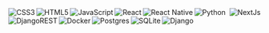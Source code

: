 
<img align="left" />
<img align="left" alt="CSS3" src="https://img.shields.io/badge/css3-%231572B6.svg?style=for-the-badge&logo=css3&logoColor=white"/>
<img align="left" alt="HTML5" src="https://img.shields.io/badge/html5-%23E34F26.svg?style=for-the-badge&logo=html5&logoColor=white"/>
<img align="left" alt="JavaScript" src="https://img.shields.io/badge/javascript-%23323330.svg?style=for-the-badge&logo=javascript&logoColor=%23F7DF1E"/>
<img align="left" alt="React" src="https://img.shields.io/badge/react-%2320232a.svg?style=for-the-badge&logo=react&logoColor=%2361DAFB"/>
<img align="left" alt="React Native" src="https://img.shields.io/badge/react_native-%2320232a.svg?style=for-the-badge&logo=react&logoColor=%2361DAFB"/>
<img align="right" alt="NextJs" src="https://img.shields.io/badge/Next-black?style=for-the-badge&logo=next.js&logoColor=white"/>
<img align="left" alt="Python" src="https://img.shields.io/badge/python-3670A0?style=for-the-badge&logo=python&logoColor=ffdd54"/>
<img aling="left" alt="Django" src="https://img.shields.io/badge/django-%23092E20.svg?style=for-the-badge&logo=django&logoColor=white"/>
<img align="left" alt="DjangoREST" src="https://img.shields.io/badge/DJANGO-REST-ff1709?style=for-the-badge&logo=django&logoColor=white&color=ff1709&labelColor=gray"/>
<img align="left" alt="Docker" src="https://img.shields.io/badge/docker-%230db7ed.svg?style=for-the-badge&logo=docker&logoColor=white"/>
<img align="left" alt="Postgres" src="https://img.shields.io/badge/postgres-%23316192.svg?style=for-the-badge&logo=postgresql&logoColor=white"/>
<img align="left" alt="SQLite" src="https://img.shields.io/badge/sqlite-%2307405e.svg?style=for-the-badge&logo=sqlite&logoColor=white"/>


